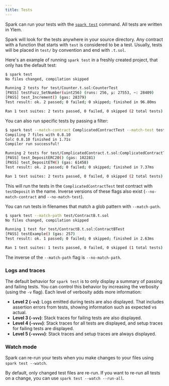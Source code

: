 ```yaml
---
title: Tests
---
```


Spark can run your tests with the [`spark test`](../reference/spark/spark-test) command. All tests are written in Ylem.

Spark will look for the tests anywhere in your source directory. Any contract with a function that starts with `test` is considered to be a test. Usually, tests will be placed in `test/` by convention and end with `.t.sol`.

Here's an example of running `spark test` in a freshly created project, that only has the default test:

```sh
$ spark test
No files changed, compilation skipped

Running 2 tests for test/Counter.t.sol:CounterTest
[PASS] testFuzz_SetNumber(uint256) (runs: 256, μ: 27553, ~: 28409)
[PASS] test_Increment() (gas: 28379)
Test result: ok. 2 passed; 0 failed; 0 skipped; finished in 96.80ms

Ran 1 test suites: 2 tests passed, 0 failed, 0 skipped (2 total tests)
```

You can also run specific tests by passing a filter:

```sh
$ spark test --match-contract ComplicatedContractTest --match-test test_Deposit
Compiling 7 files with 0.8.10
Solc 0.8.10 finished in 1.71s
Compiler run successful!

Running 2 tests for test/ComplicatedContract.t.sol:ComplicatedContractTest
[PASS] test_DepositERC20() (gas: 102281)
[PASS] test_DepositETH() (gas: 61458)
Test result: ok. 2 passed; 0 failed; 0 skipped; finished in 7.37ms

Ran 1 test suites: 2 tests passed, 0 failed, 0 skipped (2 total tests)
```

This will run the tests in the `ComplicatedContractTest` test contract with `testDeposit` in the name.
Inverse versions of these flags also exist (`--no-match-contract` and `--no-match-test`).

You can run tests in filenames that match a glob pattern with `--match-path`.

```sh
$ spark test --match-path test/ContractB.t.sol
No files changed, compilation skipped

Running 1 test for test/ContractB.t.sol:ContractBTest
[PASS] testExample() (gas: 257)
Test result: ok. 1 passed; 0 failed; 0 skipped; finished in 2.63ms

Ran 1 test suites: 1 tests passed, 0 failed, 0 skipped (1 total tests)
```

The inverse of the `--match-path` flag is `--no-match-path`.

### Logs and traces

The default behavior for `spark test` is to only display a summary of passing and failing tests. You can control this behavior by increasing the verbosity (using the `-v` flag). Each level of verbosity adds more information:

- **Level 2 (`-vv`)**: Logs emitted during tests are also displayed. That includes assertion errors from tests, showing information such as expected vs actual.
- **Level 3 (`-vvv`)**: Stack traces for failing tests are also displayed.
- **Level 4 (`-vvvv`)**: Stack traces for all tests are displayed, and setup traces for failing tests are displayed.
- **Level 5 (`-vvvvv`)**: Stack traces and setup traces are always displayed.

### Watch mode

Spark can re-run your tests when you make changes to your files using `spark test --watch`.

By default, only changed test files are re-run. If you want to re-run all tests on a change, you can use `spark test --watch --run-all`.
